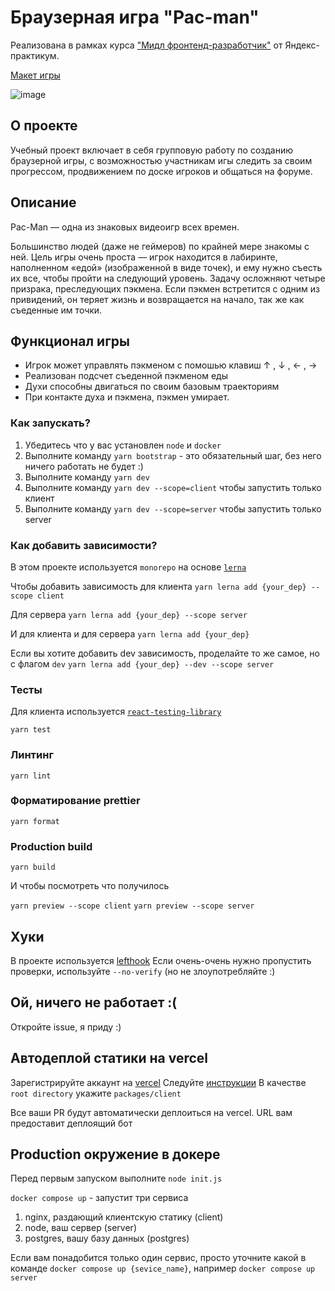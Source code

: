 # Браузерная игра "Pac-man"
Реализована в рамках курса ["Мидл фронтенд-разработчик"](https://practicum.yandex.ru/middle-frontend/) от Яндекс-практикум.

[Макет игры](https://www.figma.com/file/nkYREB7Z1jGgTfgTREfjVg/pacman?type=design&node-id=0-1&mode=design&t=mbv4aOLVpyIENO5y-0)

![image](https://github.com/ivanK333/pac-man/assets/108727043/9162237a-0dc5-4f85-aaff-fdabfaf63049)

## О проекте 
Учебный проект включает в себя групповую работу по созданию браузерной игры, с возможностью участникам игы следить за своим прогрессом, продвижением по доске игроков и общаться на форуме. 

## Описание 
Pac-Man — одна из знаковых видеоигр всех времен.

Большинство людей (даже не геймеров) по крайней мере знакомы с ней. Цель игры очень проста — игрок находится в лабиринте, наполненном «едой» (изображенной в виде точек), и ему нужно съесть их все, чтобы пройти на следующий уровень. Задачу осложняют четыре призрака, преследующих пэкмена. Если пэкмен встретится с одним из привидений, он теряет жизнь и возвращается на начало, так же как съеденные им точки.

## Функционал игры
- Игрок может управлять пэкменом с помошью клавиш ↑ , ↓ , ← , →
- Реализован подсчет съеденной пэкменом еды
- Духи способны двигаться по своим базовым траекториям
- При контакте духа и пэкмена, пэкмен умирает.
  
### Как запускать?

1. Убедитесь что у вас установлен `node` и `docker`
2. Выполните команду `yarn bootstrap` - это обязательный шаг, без него ничего работать не будет :)
3. Выполните команду `yarn dev`
3. Выполните команду `yarn dev --scope=client` чтобы запустить только клиент
4. Выполните команду `yarn dev --scope=server` чтобы запустить только server


### Как добавить зависимости?
В этом проекте используется `monorepo` на основе [`lerna`](https://github.com/lerna/lerna)

Чтобы добавить зависимость для клиента 
```yarn lerna add {your_dep} --scope client```

Для сервера
```yarn lerna add {your_dep} --scope server```

И для клиента и для сервера
```yarn lerna add {your_dep}```


Если вы хотите добавить dev зависимость, проделайте то же самое, но с флагом `dev`
```yarn lerna add {your_dep} --dev --scope server```


### Тесты

Для клиента используется [`react-testing-library`](https://testing-library.com/docs/react-testing-library/intro/)

```yarn test```

### Линтинг

```yarn lint```

### Форматирование prettier

```yarn format```

### Production build

```yarn build```

И чтобы посмотреть что получилось


`yarn preview --scope client`
`yarn preview --scope server`

## Хуки
В проекте используется [lefthook](https://github.com/evilmartians/lefthook)
Если очень-очень нужно пропустить проверки, используйте `--no-verify` (но не злоупотребляйте :)

## Ой, ничего не работает :(

Откройте issue, я приду :)

## Автодеплой статики на vercel
Зарегистрируйте аккаунт на [vercel](https://vercel.com/)
Следуйте [инструкции](https://vitejs.dev/guide/static-deploy.html#vercel-for-git)
В качестве `root directory` укажите `packages/client`

Все ваши PR будут автоматически деплоиться на vercel. URL вам предоставит деплоящий бот

## Production окружение в докере
Перед первым запуском выполните `node init.js`


`docker compose up` - запустит три сервиса
1. nginx, раздающий клиентскую статику (client)
2. node, ваш сервер (server)
3. postgres, вашу базу данных (postgres)

Если вам понадобится только один сервис, просто уточните какой в команде
`docker compose up {sevice_name}`, например `docker compose up server`
